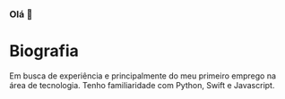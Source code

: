 ### Olá 👋

# Biografia

Em busca de experiência e principalmente do meu primeiro emprego na área de tecnologia. Tenho familiaridade com Python, Swift e Javascript. 

